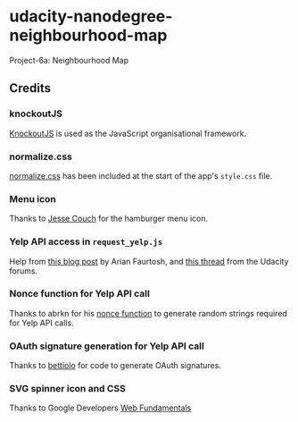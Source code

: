 # udacity-nanodegree-neighbourhood-map
Project-6a: Neighbourhood Map

## Credits

### knockoutJS

[KnockoutJS](http://knockoutjs.com/index.html) is used as the JavaScript 
organisational framework.

### normalize.css

[normalize.css](http://necolas.github.io/normalize.css/) has been included 
at the start of the app's `style.css` file.

### Menu icon

Thanks to [Jesse Couch](http://codepen.io/designcouch/pen/Atyop) for the 
hamburger menu icon.

### Yelp API access in `request_yelp.js`

Help from [this blog post](https://arian.io/how-to-use-yelps-api-with-node/) by Arian Faurtosh, 
and [this thread](https://discussions.udacity.com/t/how-to-make-ajax-request-to-yelp-api/13699/4) 
from the Udacity forums.

### Nonce function for Yelp API call

Thanks to abrkn for his [nonce function](https://github.com/abrkn/nonce/blob/master/index.js)
to generate random strings required for Yelp API calls.

### OAuth signature generation for Yelp API call

Thanks to [bettiolo](https://github.com/bettiolo/oauth-signature-js/blob/master/dist/oauth-signature.min.js)
for code to generate OAuth signatures.

### SVG spinner icon and CSS

Thanks to Google Developers [Web Fundamentals](https://developers.google.com/web/fundamentals/getting-started/your-first-progressive-web-app/step-02?hl=en)